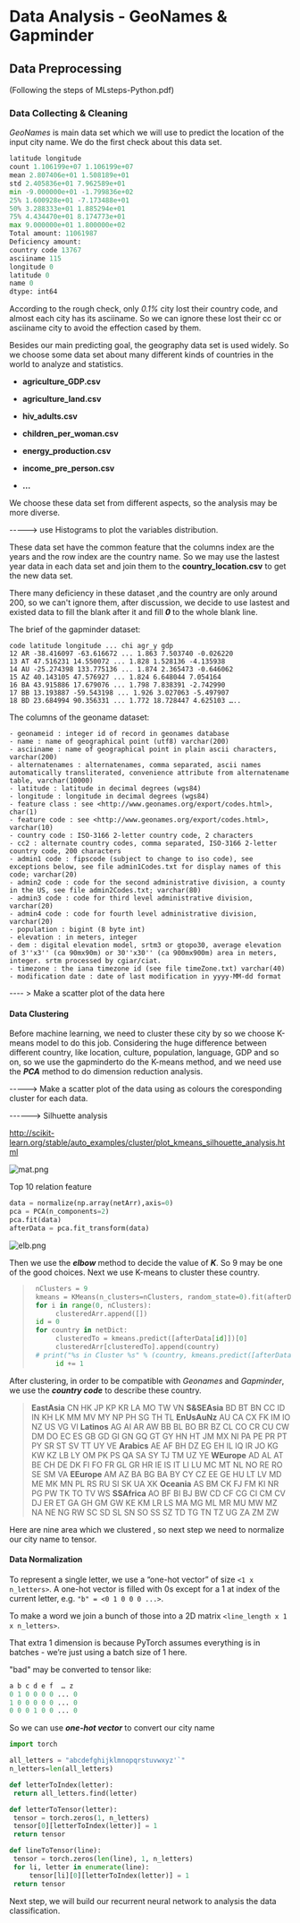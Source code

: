 # Data Analysis - GeoNames & Gapminder



## Data Preprocessing

(Following the steps of MLsteps-Python.pdf)

### Data Collecting & Cleaning

_GeoNames_ is main data set which we will use to predict the location of the input city name. We do the first check about this data set. 

```python
latitude longitude
count 1.106199e+07 1.106199e+07
mean 2.807406e+01 1.508189e+01
std 2.405836e+01 7.962589e+01
min -9.000000e+01 -1.799836e+02
25% 1.600928e+01 -7.173488e+01
50% 3.288333e+01 1.885294e+01
75% 4.434470e+01 8.174773e+01
max 9.000000e+01 1.800000e+02
Total amount: 11061987
Deficiency amount:
country code 13767
asciiname 115
longitude 0
latitude 0
name 0
dtype: int64
```

According to the rough check,  only _0.1%_ city lost their country code, and almost each city has its asciiname. So we can ignore these lost their cc or asciiname city to avoid the effection cased by them.

Besides our main predicting goal, the geography data set is used widely. So we choose some data set about many different kinds of countries in the world to analyze and statistics.

- **agriculture_GDP.csv**
- **agriculture_land.csv**

- **hiv_adults.csv**

- **children_per_woman.csv**
- **energy_production.csv**
- **income_pre_person.csv**
- **…**

We choose these data set from different aspects, so the analysis may be more diverse.

 -----> use Histograms to plot the variables distribution.


These data set have the common feature that the columns index are the years and the row index are the country name. So we may use the lastest year data in each data set and join them to the	**country_location.csv** to get the new data set. 

There many deficiency in these dataset ,and the country are only around 200, so we can't ignore them,  after discussion, we decide to use lastest and existed data to fill the blank after it and fill **_0_** to the whole blank line.

The brief of the gapminder dataset:
```
code latitude longitude ... chi agr_y gdp
12 AR -38.416097 -63.616672 ... 1.863 7.503740 -0.026220
13 AT 47.516231 14.550072 ... 1.828 1.528136 -4.135938
14 AU -25.274398 133.775136 ... 1.874 2.365473 -0.646062
15 AZ 40.143105 47.576927 ... 1.824 6.648044 7.054164
16 BA 43.915886 17.679076 ... 1.798 7.838391 -2.742990
17 BB 13.193887 -59.543198 ... 1.926 3.027063 -5.497907
18 BD 23.684994 90.356331 ... 1.772 18.728447 4.625103 …..
```

The columns of the geoname dataset:
```
- geonameid : integer id of record in geonames database
- name : name of geographical point (utf8) varchar(200)
- asciiname : name of geographical point in plain ascii characters, varchar(200)
- alternatenames : alternatenames, comma separated, ascii names automatically transliterated, convenience attribute from alternatename table, varchar(10000)
- latitude : latitude in decimal degrees (wgs84)
- longitude : longitude in decimal degrees (wgs84)
- feature class : see <http://www.geonames.org/export/codes.html>, char(1)
- feature code : see <http://www.geonames.org/export/codes.html>, varchar(10)
- country code : ISO-3166 2-letter country code, 2 characters
- cc2 : alternate country codes, comma separated, ISO-3166 2-letter country code, 200 characters
- admin1 code : fipscode (subject to change to iso code), see exceptions below, see file admin1Codes.txt for display names of this code; varchar(20)
- admin2 code : code for the second administrative division, a county in the US, see file admin2Codes.txt; varchar(80)
- admin3 code : code for third level administrative division, varchar(20)
- admin4 code : code for fourth level administrative division, varchar(20)
- population : bigint (8 byte int)
- elevation : in meters, integer
- dem : digital elevation model, srtm3 or gtopo30, average elevation of 3''x3'' (ca 90mx90m) or 30''x30'' (ca 900mx900m) area in meters, integer. srtm processed by cgiar/ciat.
- timezone : the iana timezone id (see file timeZone.txt) varchar(40)
- modification date : date of last modification in yyyy-MM-dd format
```

 ---- >  Make a scatter plot of the data here

#### Data Clustering

Before machine learning, we need to cluster these city by  so we choose K-means model to do this job. Considering the huge difference between different country, like location, culture, population, language, GDP and so on, so we use the gapminderto do the K-means method, and we need use the **_PCA_** method to do  dimension reduction analysis.


----->   Make a scatter plot of the data using as colours the coresponding cluster for each data.


------>    Silhuette analysis

http://scikit-learn.org/stable/auto_examples/cluster/plot_kmeans_silhouette_analysis.html

![mat.png](https://i.loli.net/2019/05/20/5ce297b84973985882.png)

Top 10 relation feature

```python
data = normalize(np.array(netArr),axis=0)
pca = PCA(n_components=2)
pca.fit(data)
afterData = pca.fit_transform(data)
```

![elb.png](https://i.loli.net/2019/05/20/5ce297b7f132732281.png)

Then we use the **_elbow_** method to decide the value of **_K_**.  So 9 may be one of the good choices. Next we use K-means to cluster these country.

> ```python
>  nClusters = 9
>  kmeans = KMeans(n_clusters=nClusters, random_state=0).fit(afterData) clusteredArr = []
>  for i in range(0, nClusters): 	 
>  		clusteredArr.append([])
>  id = 0
>  for country in netDict:
>  		clusteredTo = kmeans.predict([afterData[id]])[0] 	
>  		clusteredArr[clusteredTo].append(country)
>  # print("%s in Cluster %s" % (country, kmeans.predict([afterData[id]])))
>  		id += 1 
> ```

After clustering, in order to be compatible with _Geonames_ and _Gapminder_, we use the **_country code_** to describe these country.

> **EastAsia** CN HK JP KP KR LA MO TW VN
> **S&SEAsia** BD BT BN CC ID IN KH LK MM MV MY NP PH SG TH TL
> **EnUsAuNz** AU CA CX FK IM IO NZ US VG VI
> **Latinos** AG AI AR AW BB BL BO BR BZ CL CO CR CU CW DM DO EC ES GB GD GI GN GQ GT GY HN HT JM MX NI PA PE PR PT PY SR ST SV TT UY VE
> **Arabics** AE AF BH DZ EG EH IL IQ IR JO KG KW KZ LB LY OM PK PS QA SA SY TJ TM UZ YE
> **WEurope** AD AL AT BE CH DE DK FI FO FR GL GR HR IE IS IT LI LU MC MT NL NO RE RO SE SM VA
> **EEurope** AM AZ BA BG BA BY CY CZ EE GE HU LT LV MD ME MK MN PL RS RU SI SK UA XK
> **Oceania** AS BM CK FJ FM KI NR PG PW TK TO TV WS
> **SSAfrica** AO BF BI BJ BW CD CF CG CI CM CV DJ ER ET GA GH GM GW KE KM LR LS MA MG ML MR MU MW MZ NA NE NG RW SC SD SL SN SO SS SZ TD TG TN TZ UG ZA ZM ZW

Here are nine area which we clustered , so next step we need to normalize our city name to tensor.

#### Data Normalization

To represent a single letter, we use a “one-hot vector” of size `<1 x n_letters>`. A one-hot vector is filled with 0s except for a 1 at index of the current letter, e.g. `"b" = <0 1 0 0 0 ...>`.

To make a word we join a bunch of those into a 2D matrix `<line_length x 1 x n_letters>`.

That extra 1 dimension is because PyTorch assumes everything is in batches - we’re just using a batch size of 1 here.

"bad" may be converted to tensor like:

```python
a b c d e f  … z
0 1 0 0 0 0 ... 0
1 0 0 0 0 0 ... 0
0 0 0 1 0 0 ... 0
```

So we can use **_one-hot vector_** to convert our city name

```python
import torch

all_letters = "abcdefghijklmnopqrstuvwxyz'`"
n_letters=len(all_letters)

def letterToIndex(letter):
 return all_letters.find(letter)

def letterToTensor(letter):
 tensor = torch.zeros(1, n_letters)
 tensor[0][letterToIndex(letter)] = 1
 return tensor

def lineToTensor(line):
 tensor = torch.zeros(len(line), 1, n_letters)
 for li, letter in enumerate(line):
     tensor[li][0][letterToIndex(letter)] = 1
 return tensor
```

Next step, we will build our recurrent neural network to analysis the data classification.
